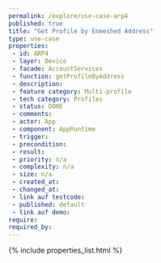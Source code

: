 ```yaml
---
permalink: /explore/use-case-arp4
published: true
title: "Get Profile by Enmeshed Address"
type: use-case
properties:
 - id: ARP4
 - layer: Device
 - facade: AccountServices
 - function: getProfileByAddress
 - description: 
 - feature category: Multi-profile
 - tech category: Profiles
 - status: DONE
 - comments: 
 - actor: App
 - component: AppRuntime
 - trigger: 
 - precondition: 
 - result: 
 - priority: n/a
 - complexity: n/a
 - size: n/a
 - created_at: 
 - changed_at: 
 - link auf testcode: 
 - published: default
 - link auf demo: 
require:
required_by:
---
```

{% include properties_list.html %}
